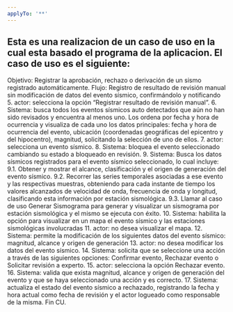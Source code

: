 ```yaml
---
applyTo: '**'
---
```

Esta es una realizacion de un caso de uso en la cual esta basado el programa de la aplicacion. El caso de uso es el siguiente:
---
Objetivo: Registrar la aprobación, rechazo o derivación de un sismo registrado automáticamente.
Flujo: Registro de resultado de revisión manual sin modificación de datos del evento sísmico, confirmándolo y notificando
5. actor: selecciona la opción “Registrar resultado de revisión manual”.
6. Sistema: busca todos los eventos sísmicos auto detectados que aún no han sido revisados y encuentra al menos uno. Los
ordena por fecha y hora de ocurrencia y visualiza de cada uno los datos principales: fecha y hora de ocurrencia del evento,
ubicación (coordenadas geográficas del epicentro y del hipocentro), magnitud, solicitando la selección de uno de ellos.
7. actor: selecciona un evento sísmico.
8. Sistema: bloquea el evento seleccionado cambiando su estado a bloqueado en revisión.
9. Sistema: Busca los datos sísmicos registrados para el evento sísmico seleccionado, lo cual incluye:
9.1. Obtener y mostrar el alcance, clasificación y el origen de generación del evento sísmico.
9.2. Recorrer las series temporales asociadas a ese evento y las respectivas muestras, obteniendo para cada instante de
tiempo los valores alcanzados de velocidad de onda, frecuencia de onda y longitud, clasificando esta información por
estación sismológica.
9.3. Llamar al caso de uso Generar Sismograma para generar y visualizar un sismograma por estación sismológica y el mismo
se ejecuta con éxito.
10. Sistema: habilita la opción para visualizar en un mapa el evento sísmico y las estaciones sismológicas involucradas
11. actor: no desea visualizar el mapa.
12. Sistema: permite la modificación de los siguientes datos del evento sísmico: magnitud, alcance y origen de generación
13. actor: no desea modificar los datos del evento sísmico.
14. Sistema: solicita que se seleccione una acción a través de las siguientes opciones: Confirmar evento, Rechazar evento o
Solicitar revisión a experto.
15. actor: selecciona la opción Rechazar evento.
16. Sistema: valida que exista magnitud, alcance y origen de generación del evento y que se haya seleccionado una acción y es
correcto.
17. Sistema: actualiza el estado del evento sísmico a rechazado, registrando la fecha y hora actual como fecha de revisión y el
actor logueado como responsable de la misma. Fin CU.